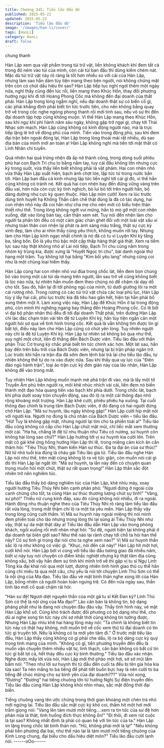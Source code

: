 ```yaml
---
title: Chương 345: Tiểu lão đầu dữ
published: 2025-05-22
updated: 2025-05-22
description: 'Tiểu lão đầu dữ'
image: '/images/han-li/cover/'
tags: [HanLi]
category: HanLi
draft: false
---
```


chung thanh

Hàn Lập xem qua vật phẩm trong túi trữ vật, liền không khách khí
đem tất cả trong đó ném vào túi của mình, còn cái túi ban đầu thì
dùng kiếm chém nát.
Mặc dù túi trữ vật này rõ ràng là tốt hơn nhiều so với cái của Hàn
Lập, nhưng làm sao hắn dám tùy tiện mang theo bên người, nói
không chừng mặt trên còn có chút dấu hiệu thì sao?
Hàn Lập tiếp tục nghỉ ngơi thêm một ngày nữa, nghĩ thấy cũng
đến lúc rồi, liền mang theo Khúc Hồn, thay đổi phương hướng
ngự khí đi tới Hoàng Phong Cốc mà không đến đại doanh của
thất phái.
Hàn Lập trong lòng ngẫm nghĩ, nếu đại doanh thật sự có biến cố
gì, các phái khẳng định phải biết tin tức trước tiên, cho nên không
bằng quay trở về trong cốc nghe ngóng phong thanh rồi mới tính
sau, nếu vô sự thì đến đại doanh tập hợp cũng không muộn.
Vì thế Hàn Lập mang theo Khúc Hồn, sau khi ngự khí phi hành
năm sáu ngày, không gặp trở ngại gì, chạy tới Thái Nhạc sơn
mạch.
Hàn Lập cũng không có kinh động người nào, mà là trực tiếp lặng
lẽ trở về động phủ của mình.
Tiến vào trong động phủ, sau khi đem đại trận bên ngoài đóng lại,
Hàn Lập trong lòng thoải mái rất nhiều, dù sao địa bàn của mình
mới an toàn a!
Hàn Lập không nghỉ mà tiến tới mật thất có Linh Nhãn chi tuyền.

Quả nhiên hai quả trứng nhện đã ấp nở thành công, trong dòng
suối phiêu phù hai con Bạch Tri chu to bằng nắm tay, tuy cái đầu
không lớn nhưng cực kỳ trong suốt, vừa thấy liền biết không phải
là vật phàm.
Hai con nhện nhỏ vừa thấy Hàn Lập xuất hiện, bạch ảnh chợt lóe,
lập tức từ trong nước bắn tới.
Hàn Lập ban đầu cả kinh nhưng lập tức liền nghĩ tới cái gì đó, vì
thế hắn cũng không có tránh né.
Kết quả hai con nhện bay đến đứng vững vàng trên đầu vai, hơn
nữa còn cực kỳ tinh nghịch, bò lui bò tới trên người hắn, bộ dáng
dường như cực kỳ quen thuộc.
Hàn Lập mỉm cười!
Xem ra lúc trước dùng tinh huyết hạ Khống Thần cấm chế thật
đúng là đã có tác dụng, hai con nhện nhỏ này đã coi hắn như cha
mẹ cho nên mới có biểu hiện thân thiết như thế.
Trong lòng không ngớt vui mừng, hắn tò mò gỡ một con nhện
xuống, đặt vào lòng bàn tay, cẩn thận xem xét.
Tuy nói đến nhện làm cho người ta phần lớn đều có một cảm giác
chán ghét đối với một loài vật xấu xí nhưng toàn thân con nhện lại
phát ra ánh sáng màu trắng, thật sự cực kỳ xinh đẹp, làm cho ai
nhìn thấy cũng yêu thích, không muốn rời tay.
Nhưng làm cho Hàn Lập kinh ngạc nhất chính là nó đã có tu vi
Luyện Khí kỳ tầng ba, tầng bốn. Đó là yêu thú bậc một cấp thấp
hàng thật giá thật.
Xem ra tiềm lực sau này thật không nhỏ a!
Lai nói tiếp, Bạch Tri chu cũng nằm trong nhóm kỳ trùng kia, được
xưng là "Huyết Ngọc tri chu", bài danh ngoài thứ hạng một trăm.
Tuy không lợi hại bằng "Kim bối yêu lang" nhưng cũng coi như là
một chủng loại hiếm thấy.

Hàn Lập cùng hai con nhện nhỏ vui đùa trong chốc lát, liền đem
bọn chúng bỏ vào trong một cái túi da mang trên người, lần sau
trở về cũng không biết là lúc nào nữa, tự nhiên hắn muốn đem
theo chúng nó để chậm rãi dạy dỗ cho tốt.
Sau đó, hắn lại đi tới phòng ngủ của mình, từ dưới giường lôi ra
một cái rương nhỏ.
Trong rương có các túi trữ vật chứa các loại phù lục, Hàn Lập tùy
ý lấy hai cái, phù lục trước kia đã tiêu hao gần hết, hiện tại hắn
phải bổ sung thêm một ít.
Làm xong việc này, Hàn Lập để Khúc Hồn ở lại trong động phủ,
còn mình thì nghêng ngang bay thẳng đến Hoàng Phong cốc.
Có lẽ bởi vì đại bộ phận nhân thủ đều đi tới đại doanh Thất phái,
trên đường Hàn Lập chỉ lác đác chạm trán vài tên đệ tử Luyện
Khí kỳ, hắn tùy tiện ngăn cản một người hỏi sơ qua về tình hình
trong cốc.
Kết quả là vẫn không tìm được tin gì bất lợi, điều này làm cho
Hàn Lập cũng có chút yên lòng.
Tuy nhiên người này chỉ là đệ tử Luyện Khí kỳ. Hàn Lập tự nhiên
sẽ không bỏ qua như thế, suy nghĩ một chút, liền đi thẳng đến
Bách Dược viên.
Tiểu lão đầu với thân phận Trúc Cơ trung kỳ chắc phải biết tin tức
chính xác hơn.
Một lát sau, hắn bay đến trên bầu trời của Bách Dược viên,
nhưng lại bị trận pháp ngăn trở.
Lúc trước khi hắn ra trận địa đã sớm đem lệnh bài trả lại cho tiểu
lão đầu, tự nhiên không thể tự do ra vào được nữa.
Sau khi thấy qua uy lực của "Điên đảo ngũ hành trận", loại ảo trận
cực kỳ đơn giản này của lão nhân, Hàn Lập không để vào trong
mắt.

Tuy nhiên Hàn Lập không muốn mạnh mẽ phá trận đi vào, mà là
lấy một tờ Truyền Âm phù trên người ra, môi khẽ nhúc nhích vài
cái, liền đem nó biến thành một đạo hỏa quang tiến vào bạch khí
phía dưới.
Trong chốc lát, bạch khí phía dưới xoay tròn chuyển động, sau đó
lộ ra một cái thông đạo nhỏ rộng khoảng một trượng.
Hàn Lập khẽ cười, phiêu phiêu hạ xuống.
Tại cuối thông đạo chính là trung tâm Bách Dược viên, ở đó đang
có hai người đứng chờ Hàn Lập.
"Mã sư huynh, lâu ngày không gặp!" Hàn Lập cười híp mắt nói với
người kia.
Người nọ đúng là chủ nhân của Bách Dược viên – tiểu lão đầu.
"Hừ! Tuy là không gặp mặt, nhưng ngươi lại tìm cho ta phiền toái
a!" Tiểu lão đầu cũng không có cấp cho Hàn Lập chút mặt mũi,
chỉ liếc mắt xem thường một cái.
"Ha ha, chẳng lẽ đệ tử nhu thuận như Tiêu cô nương, sư huynh
còn không hài lòng sao chứ?" Hàn Lập hướng tới vị sư huynh kia
cười lớn.
Trên mặt cô gái khẽ ửng hồng hướng Hàn Lập thi lễ, trong miệng
cảm kích ân cần thăm hỏi:
"Tiêu Thúy Nhi, tham kiến Hàn sư thúc. Đa tạ đại ân của sư thúc!"
Nữ tử nhỏ tuổi kia đúng là cháu gái Tiêu lão gia tử.
Tiểu lão đầu nghe Hàn Lập nói như thế, trên mặt cũng không lộ ra
vẻ tức giận, còn muốn nói cái gì đó thì Hàn Lập lại ngắt lời:
"Mã sư huynh, ta lần này đến có chuyện quan trọng muốn hỏi một
chút, thật sự rất quan trọng!" Hàn Lập thần sắc đột nhiên trở nên
nghiêm túc.

Tiểu lão đầu thấy bộ dáng nghiêm túc của Hàn Lập, khẽ nhíu
mày, xoay người hướng Tiêu Thúy Nhi bên cạnh phân phó:
"Ngươi đứng ở ngoài cửa canh chừng cho tốt, ta cùng Hàn sư
thúc thương lượng chút sự tình!"
"Vâng, sư phó!" Thiếu nữ cung kính đáp, sau đó cũng không nói
nhiều, đi ra ngoài.
Hành động nhu thuận nghe theo của Tiêu Thúy Nhi rõ ràng làm
tiểu lão đầu rất vừa lòng, trong mắt thậm chí lộ ra một tia yêu
mến.
Hàn Lập thấy vậy trong lòng cũng cười thầm. Vị Mã sư huynh này
ngoài miệng thì nói mình đem phiền toái cho lão nhưng trong lòng
thì lại sủng ái Tiêu Thúy Nhi như vậy, thật sự da mặt thật dày a!
Tiểu lão đầu dẫn Hàn Lập vào trong phòng khách, ngồi xuống rồi
mới nhàn nhạt hỏi:
"Sư đệ, ngươi hiện tại không phải ở đại doanh tại biên giới sao?
Như thế nào lại rảnh chạy tới chỗ ta hỏi han thế này? Có sự tình
gì trọng đại nói cho ta nghe xem nào?"
Vị Mã sư huynh thần sắc lộ ra như không có việc gì.
"Khục, nói đến cái này!" Hàn Lập hít một hơi, cười khổ nói.
Hàn Lập bởi vì cùng với tiểu lão đầu tương giao đã nhiều năm,
biết vị này tuy nói chuyện có điểm khắc nghiệt nhưng kỳ thật tâm
địa cũng không xấu, bởi vậy hắn đem sự tình khi mình trở về thì
gặp vị tu sĩ Ngự Linh Tông kia đại khái nói qua một lượt, đương
nhiên tình hình giao thủ cụ thể hắn cũng chỉ miêu tả qua một câu,
chủ yếu là nói tới chuyện Linh Thú Sơn có thể là nội ứng của Ma
đạo.
Tiểu lão đầu vẻ mặt bình thản nghe xong lời của Hàn Lập, bỗng
nhiên cả người hoàn toàn ngưng trệ.
Có đến nửa ngày sau, thần tình lão mới cổ quái chậm rãi hỏi:

"Hàn sư đệ! Ngươi diệt nguyên thần của một gã tu sĩ Kết Đan kỳ?
Linh Thú Sơn có thể là nội ứng của Ma đạo?"
Lão căn bản là không tin, bộ dạng phảng phất như là đang nói
chuyện đâu đâu vậy.
Thấy tình hình này, vẻ mặt Hàn Lập khổ sở.
Cũng khó trách được đối phương có bộ dạng như thế, cho dù ai
nghe xong tin tức này chỉ sợ nhất thời cũng không tin tưởng
được.
Nhưng Hàn Lập nhíu khẽ hai hàng lông mày nói:
"Ta chính là không biết tin tức này có thật hay không, mới muốn
trở về cốc xem thử từ đại doanh có tin tức gì truyền tới. Nếu là
không có ta mới yên tâm đi." Ở trước mặt tiểu lão đầu, Hàn Lập
thấy cũng không có gì phải che dấu, lộ ra bộ dáng cực kỳ quý
trọng tính mạng của mình.
"Không có gì, tiền phương truyền đến đều là muốn vận chuyển
thêm nhiều vật tư, linh thạch, căn bản không có bất cứ tin tức gì
bất lợi cả, hết thảy đều cực kỳ bình thường." Tiểu lão đầu xác
nhận.
Nghe được mấy lời vừa nói, Hàn Lập mới thở phào một hơi, sờ
sờ mũi lẩm bẩm nói:
"Theo như lời sư huynh thì từ đầu đến cuối ta đều bị tên gia hỏa
kia lừa sao! Ta nên mắng to ba tiếng để phát tiết buồn bực hay là
nên cười to ba tiếng để chúc mừng cho sự bình yên của đại
doanh???"
Vừa nói xong, "Đương" "Đương" hai tiếng chuông lớn từ hướng
Nghị Sự điện truyền đến.
Tiểu lão đầu cùng Hàn Lập không khỏi nhìn nhau, sắc mặt đồng
thời đại biến.

Tiếng chuông vang lên ước chừng trong thời gian khoảng một
chén trà nhỏ mới ngừng lại.
Tiểu lão đầu sắc mặt cực kỳ khó coi, thầm hít một hơi mới trầm
giọng nói:
"Vang lên tám mươi mốt tiếng….xem ra tin tức của sư đệ hơn
phân nửa là thật, tình huống đích thực không ổn!"
"Đi thôi, đi xem rút cuộc là tại sao? Không nhất định là phải có
quan hệ với tin tức của ta." Hàn Lập im lặng trong chốc lát bình
thản nói.
"Hừ, không phải mới là lạ!"
"Nếu không phải tiền phương đại bại, như thế nào lại là tám mươi
mốt tiếng chuông của Kinh Long chung, đại biểu cho dấu hiệu diệt
môn?" Tiểu lão đầu cười lạnh nói.
------oOo------
